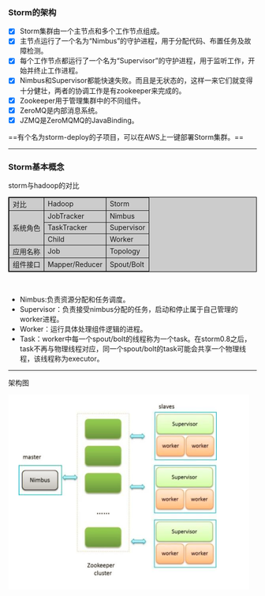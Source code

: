 ### Storm的架构
- [x] Storm集群由一个主节点和多个工作节点组成。
- [x] 主节点运行了一个名为“Nimbus”的守护进程，用于分配代码、布置任务及故障检测。
- [x] 每个工作节点都运行了一个名为“Supervisor”的守护进程，用于监听工作，开始并终止工作进程。
- [x] Nimbus和Supervisor都能快速失败。而且是无状态的，这样一来它们就变得十分健壮，两者的协调工作是有zookeeper来完成的。
- [x] Zookeeper用于管理集群中的不同组件。
- [x] ZeroMQ是内部消息系统。
- [x] JZMQ是ZeroMQMQ的JavaBinding。

==有个名为storm-deploy的子项目，可以在AWS上一键部署Storm集群。==

---

### Storm基本概念
storm与hadoop的对比


<html>
<!--在这里插入内容-->
<table style="width:100%;background-color:#CCCCCC;" cellpadding="2" cellspacing="0" border="1" bordercolor="#000000">
	<tbody>
		<tr>
			<td>
				对比
			</td>
			<td>
				Hadoop
			</td>
			<td>
				Storm
			</td>
		</tr>
		<tr>
			<td rowspan="3">
				系统角色
			</td>
			<td>
				JobTracker
			</td>
			<td>
				Nimbus
			</td>
		</tr>
		<tr>
			<td>
				TaskTracker
			</td>
			<td>
				Supervisor
			</td>
		</tr>
		<tr>
			<td>
				Child
			</td>
			<td>
				Worker
			</td>
		</tr>
		<tr>
			<td>
				应用名称
			</td>
			<td>
				Job
			</td>
			<td>
				Topology
			</td>
		</tr>
		<tr>
			<td>
				组件接口
			</td>
			<td>
				Mapper/Reducer
			</td>
			<td>
				Spout/Bolt
			</td>
		</tr>
	</tbody>
</table>
<br />
</html>

- Nimbus:负责资源分配和任务调度。
- Supervisor：负责接受nimbus分配的任务，启动和停止属于自己管理的worker进程。
- Worker：运行具体处理组件逻辑的进程。
- Task：worker中每一个spout/bolt的线程称为一个task。在storm0.8之后，task不再与物理线程对应，同一个spout/bolt的task可能会共享一个物理线程，该线程称为executor。

---
架构图

![image](storm.png)